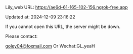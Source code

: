 Lily_web URL: https://ae6d-61-165-102-156.ngrok-free.app

Updated at: 2024-12-09 23:16:22

If you cannot open this URL, the server might be down.

Please contact: 

goley04@foxmail.com Or Wechat:GL_yeaH